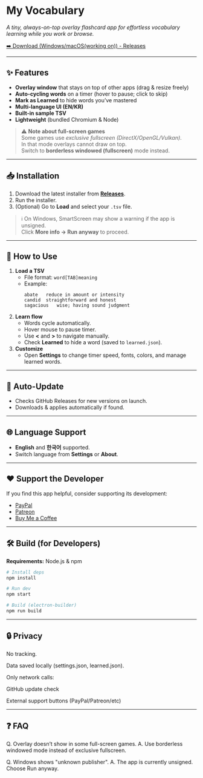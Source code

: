 # My Vocabulary

*A tiny, always-on-top overlay flashcard app for effortless vocabulary learning while you work or browse.*

[➡️ Download (Windows/macOS(working on)) - Releases](https://github.com/Whiw/my_vocabulary/releases)

---

## ✨ Features

- **Overlay window** that stays on top of other apps (drag & resize freely)
- **Auto-cycling words** on a timer (hover to pause; click to skip)
- **Mark as Learned** to hide words you’ve mastered
- **Multi-language UI (EN/KR)**
- **Built-in sample TSV**
- **Lightweight** (bundled Chromium & Node)

> ⚠️ **Note about full-screen games**  
> Some games use *exclusive fullscreen (DirectX/OpenGL/Vulkan)*.  
> In that mode overlays cannot draw on top.  
> Switch to **borderless windowed (fullscreen)** mode instead.

---

## 📥 Installation

1. Download the latest installer from **[Releases](https://github.com/Whiw/my_vocabulary/releases)**.
2. Run the installer.
3. (Optional) Go to **Load** and select your `.tsv` file.

> ℹ️ On Windows, SmartScreen may show a warning if the app is unsigned.  
> Click **More info → Run anyway** to proceed.

---

## 🚀 How to Use

1. **Load a TSV**  
   - File format: `word[TAB]meaning`  
   - Example:  
     ```
     abate   reduce in amount or intensity
     candid  straightforward and honest
     sagacious   wise; having sound judgment
     ```
2. **Learn flow**  
   - Words cycle automatically.  
   - Hover mouse to pause timer.  
   - Use **<** and **>** to navigate manually.  
   - Check **Learned** to hide a word (saved to `learned.json`).  
3. **Customize**  
   - Open **Settings** to change timer speed, fonts, colors, and manage learned words.  

---

## 🔄 Auto-Update

- Checks GitHub Releases for new versions on launch.  
- Downloads & applies automatically if found.  

---

## 🌐 Language Support

- **English** and **한국어** supported.  
- Switch language from **Settings** or **About**.

---

## ❤️ Support the Developer

If you find this app helpful, consider supporting its development:

- [PayPal](https://paypal.me/whiw215)
- [Patreon](https://www.patreon.com/c/Whiw)
- [Buy Me a Coffee](https://buymeacoffee.com/whiw)

---

## 🛠 Build (for Developers)

**Requirements:** Node.js & npm

```bash
# Install deps
npm install

# Run dev
npm start

# Build (electron-builder)
npm run build
```

---

## 🔒 Privacy

No tracking.

Data saved locally (settings.json, learned.json).

Only network calls:

GitHub update check

External support buttons (PayPal/Patreon/etc)


---


## ❓ FAQ

Q. Overlay doesn’t show in some full-screen games.
A. Use borderless windowed mode instead of exclusive fullscreen.

Q. Windows shows "unknown publisher".
A. The app is currently unsigned. Choose Run anyway.

